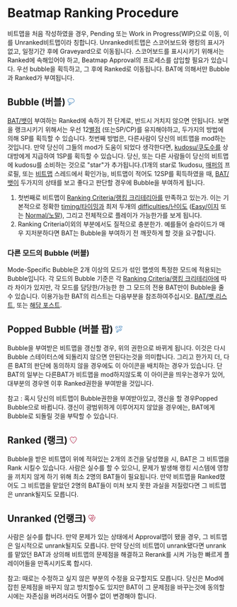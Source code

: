 Beatmap Ranking Procedure
====================================

비트맵을 처음 작성하였을 경우, Pending 또는 Work in Progress(WIP)으로 이동, 이를 Unranked비트맵이라 칭합니다. Unranked비트맵은 스코어보드와 랭킹의 표시가 없고, 일정기간 후에 Graveyard으로 이동됩니다. 스코어보드를 표시시키기 위해서는 Ranked에 속해있어야 하고, Beatmap Approval의 프로세스를 삽입할 필요가 있습니다. 우선 bubble을 획득하고, 그 후에 Ranked로 이동됩니다. BAT에 의해서만 Bubble과 Ranked가 부여됩니다.

Bubble (버블) ![Thinking icon](/wiki/shared/icon/bubble.gif "Thinking icon")
--------------------------------------------------------------------------------

[BAT/뱃이](/wiki/People/Beatmap_Nomination_Group) 부여하는 Ranked에 속하기 전 단계로, 반드시 거치지 않으면 안됩니다. 보면을 랭크시키기 위해서는 우선 12[별점](/wiki/Glossary/#star-priority) (또는SP/CP)를 유지해야하고, 두가지의 방법에 의해 SP를 획득할 수 있습니다. 첫번째 방법은, 다른사람이 당신의 비트맵을 mod하는것입니다. 만약 당신이 그들의 mod가 도움이 되었다 생각한다면, [kudosu/쿠도수를](/wiki/Glossary/#kudosu) 상대방에게 지급하여 1SP를 획득할 수 있습니다. 당신, 또는 다른 사람들이 당신의 비트맵에 kudosu를 소비하는 것으로 "star"가 추가됩니다.(1개의 star로 1kudosu, [매퍼의](/wiki/Glossary/#beatmapper) 프로필, 또는 [비트맵](/wiki/Beatmaps) 스레드에서 확인가능, 비트맵이 적어도 12SP를 획득하였을 때, [BAT/뱃이](/wiki/People/Beatmap_Nomination_Group) 두가지의 상태를 보고 좋다고 판단할 경우에 Bubble을 부여하게 됩니다.

1.  첫번째로 비트맵이 [Ranking Criteria/랭킹 크리테리아를](/wiki/Ranking_Criteria) 만족하고 있는가. 이는 기본적으로 정확한 [timing/타이밍과](/wiki/Beatmap_Editor/Timing) 최저 두개의 [difficulties/난이도](/wiki/Difficulties) ([Easy/이지](/wiki/Difficulties/osu!/Easy) 또는 [Normal/노말](/wiki/Difficulties/osu!/Normal)), 그리고 전체적으로 플레이가 가능한가를 보게 됩니다.
2.  Ranking Criteria이외의 부분에서도 질적으로 충분한가. 예를들어 슬라이드가 매우 지저분하다면 BAT는 Bubble을 부여하기 전 깨끗하게 할 것을 요구합니다.

### 다른 모드의 Bubble (버블)

Mode-Specific Bubble은 2개 이상의 모드가 섞인 맵셋의 특정한 모드에 적용되는 Bubble입니다. 각 모드의 Bubble 기준은 각 [Ranking Criteria/랭킹 크리테리아에](/wiki/Ranking_Criteria) 따라 차이가 있지만, 각 모드를 담당한/가능한 한 그 모드의 전용 BAT만이 Bubble을 줄 수 있습니다. 이용가능한 BAT의 리스트는 다음부분을 참조하여주십시오. [BAT/뱃 리스트](/wiki/People/Beatmap_Nomination_Group), 또는 [해당 포스트](https://osu.ppy.sh/forum/p/2430411).

Popped Bubble (버블 팝) ![Bubble pop icon](/wiki/shared/icon/bubble-pop.gif "Bubble pop icon")
------------------------------------------------------------------------------------------

Bubble을 부여받은 비트맵을 갱신할 경우, 위의 권한으로 바뀌게 됩니다. 이것은 다시 Bubble 스테이터스에 되돌리지 않으면 안된다는것을 의미합니다. 그리고 한가지 더, 다른 BAT의 판단에 동의하지 않을 경우에도 이 아이콘을 배치하는 경우가 있습니다. 단 BAT의 일부는 다른BAT가 비트맵을 mod하지않도록 이 아이콘을 띄우는경우가 있어, 대부분의 경우엔 이후 Ranked권한을 부여받을 것입니다.

참고 : 혹시 당신의 비트맵이 Bubble권한을 부여받아있고, 갱신을 할 경우Popped Bubble으로 바뀝니다. 갱신이 광범위하게 이루어지지 않았을 경우에는, BAT에게 Bubble로 되돌릴 것을 부탁할 수 있습니다.

Ranked (랭크) ![Heart icon](/wiki/shared/icon/heart.gif "Heart icon")
---------------------------------------------------------------------

Bubble을 받은 비트맵이 위에 적혀있는 2개의 조건을 달성했을 시, BAT은 그 비트맵을 Rank 시킬수 있습니다. 사람은 실수를 할 수 있으니, 문제가 발생해 랭킹 시스템에 영항을 끼치지 않게 하기 위해 최소 2명의 BAT들이 필요됩니다. 만약 비트맵을 Ranked했어도 그 비트맵을 맡았던 2명의 BAT들이 미처 보지 못한 과실을 저질렀다면 그 비트맵은 unrank될지도 모릅니다.

Unranked (언랭크) ![Heart-broken icon](/wiki/shared/icon/broken-heart.gif "Heart-broken icon")
---------------------------------------------------------------------------------------

사람은 실수를 합니다. 만약 문제가 있는 상태에서 Approval맵이 됐을 경우, 그 비트맵은 일시적으로 unrank될지도 모릅니다. 만약 당신의 비트맵이 unrank됐다면 unrank를 맡았던 BAT과 상의해 비트맵의 문제점을 해결하고 Rerank를 시켜 가능한 빠르게 플레이어들을 만족시키도록 합시다.

참고: 때로는 수정하고 싶지 않은 부분의 수정을 요구할지도 모릅니다. 당신은 Mod에 잡힌 문제점을 바꾸지 않고 방치할수도 있지만 BAT이 그 문제점을 바꾸는것에 동의할 시에는 자존심을 버려서라도 어쩔수 없이 변경해야 합니다.
